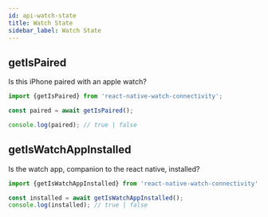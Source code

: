 ```yaml
---
id: api-watch-state
title: Watch State
sidebar_label: Watch State
---
```


## getIsPaired

Is this iPhone paired with an apple watch?

```ts
import {getIsPaired} from 'react-native-watch-connectivity';

const paired = await getIsPaired();

console.log(paired); // true | false
```

## getIsWatchAppInstalled

Is the watch app, companion to the react native, installed?

```ts
import {getIsWatchAppInstalled} from 'react-native-watch-connectivity';

const installed = await getIsWatchAppInstalled();
console.log(installed); // true | false
```
